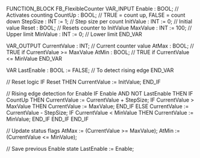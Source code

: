 FUNCTION_BLOCK FB_FlexibleCounter
VAR_INPUT
    Enable     : BOOL;       // Activates counting
    CountUp    : BOOL;       // TRUE = count up, FALSE = count down
    StepSize   : INT := 1;   // Step size per count
    InitValue  : INT := 0;   // Initial value
    Reset      : BOOL;       // Resets counter to InitValue
    MaxValue   : INT := 100; // Upper limit
    MinValue   : INT := 0;   // Lower limit
END_VAR

VAR_OUTPUT
    CurrentValue : INT;      // Current counter value
    AtMax        : BOOL;     // TRUE if CurrentValue >= MaxValue
    AtMin        : BOOL;     // TRUE if CurrentValue <= MinValue
END_VAR

VAR
    LastEnable   : BOOL := FALSE; // To detect rising edge
END_VAR

// Reset logic
IF Reset THEN
    CurrentValue := InitValue;
END_IF

// Rising edge detection for Enable
IF Enable AND NOT LastEnable THEN
    IF CountUp THEN
        CurrentValue := CurrentValue + StepSize;
        IF CurrentValue > MaxValue THEN
            CurrentValue := MaxValue;
        END_IF
    ELSE
        CurrentValue := CurrentValue - StepSize;
        IF CurrentValue < MinValue THEN
            CurrentValue := MinValue;
        END_IF
    END_IF
END_IF

// Update status flags
AtMax := (CurrentValue >= MaxValue);
AtMin := (CurrentValue <= MinValue);

// Save previous Enable state
LastEnable := Enable;
